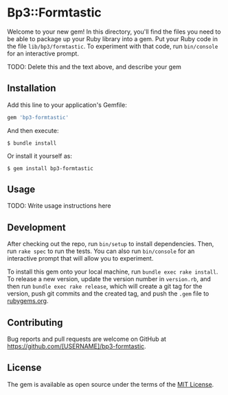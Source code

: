 # Bp3::Formtastic

Welcome to your new gem! In this directory, you'll find the files you need to be able to package up your Ruby library into a gem. Put your Ruby code in the file `lib/bp3/formtastic`. To experiment with that code, run `bin/console` for an interactive prompt.

TODO: Delete this and the text above, and describe your gem

## Installation

Add this line to your application's Gemfile:

```ruby
gem 'bp3-formtastic'
```

And then execute:

    $ bundle install

Or install it yourself as:

    $ gem install bp3-formtastic

## Usage

TODO: Write usage instructions here

## Development

After checking out the repo, run `bin/setup` to install dependencies. Then, run `rake spec` to run the tests. You can also run `bin/console` for an interactive prompt that will allow you to experiment.

To install this gem onto your local machine, run `bundle exec rake install`. To release a new version, update the version number in `version.rb`, and then run `bundle exec rake release`, which will create a git tag for the version, push git commits and the created tag, and push the `.gem` file to [rubygems.org](https://rubygems.org).

## Contributing

Bug reports and pull requests are welcome on GitHub at https://github.com/[USERNAME]/bp3-formtastic.

## License

The gem is available as open source under the terms of the [MIT License](https://opensource.org/licenses/MIT).
